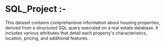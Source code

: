 # SQL_Project :-
This dataset contains comprehensive information about housing properties, derived from a structured SQL query executed on a real estate database. It includes various attributes that detail each property's characteristics, location, pricing, and additional features.
